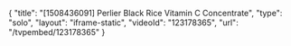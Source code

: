 {
    "title": "[1508436091] Perlier Black Rice Vitamin C Concentrate",
    "type": "solo",
    "layout": "iframe-static",
    "videoId": "123178365",
    "url": "\/tvpembed\/123178365"
}